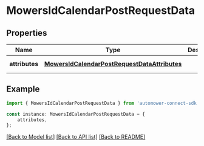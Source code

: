 # MowersIdCalendarPostRequestData


## Properties

Name | Type | Description | Notes
------------ | ------------- | ------------- | -------------
**attributes** | [**MowersIdCalendarPostRequestDataAttributes**](MowersIdCalendarPostRequestDataAttributes.md) |  | [default to undefined]

## Example

```typescript
import { MowersIdCalendarPostRequestData } from 'automower-connect-sdk';

const instance: MowersIdCalendarPostRequestData = {
    attributes,
};
```

[[Back to Model list]](../README.md#documentation-for-models) [[Back to API list]](../README.md#documentation-for-api-endpoints) [[Back to README]](../README.md)
